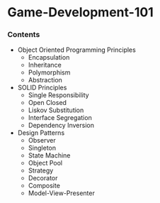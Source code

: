 # Game-Development-101

### Contents

 <ul>
  <li>Object Oriented Programming Principles
   <ul>
      <li>Encapsulation</li>
      <li>Inheritance</li>
      <li>Polymorphism</li>
      <li>Abstraction</li>
    </ul>
 </li>
  <li>SOLID Principles
   <ul>
      <li>Single Responsibility</li>
      <li>Open Closed</li>
      <li>Liskov Substitution</li>
      <li>Interface Segregation</li>
      <li>Dependency Inversion</li>
    </ul>
 </li>
  <li>Design Patterns
    <ul>
      <li>Observer</li>
      <li>Singleton</li>
      <li>State Machine</li>
      <li>Object Pool</li>
      <li>Strategy</li>
      <li>Decorator</li>
      <li>Composite</li>
      <li>Model-View-Presenter</li>
    </ul>
  </li>
</ul>
